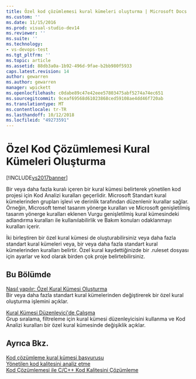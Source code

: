 ```yaml
---
title: Özel kod çözümlemesi kural kümeleri oluşturma | Microsoft Docs
ms.custom: ''
ms.date: 11/15/2016
ms.prod: visual-studio-dev14
ms.reviewer: ''
ms.suite: ''
ms.technology:
- vs-devops-test
ms.tgt_pltfrm: ''
ms.topic: article
ms.assetid: 88db3a0a-1b92-496d-9fae-b2bb980f5933
caps.latest.revision: 14
author: gewarren
ms.author: gewarren
manager: wpickett
ms.openlocfilehash: c0dabe89c47e42eee57803475abf5274a74ec651
ms.sourcegitcommit: 9ceaf69568d61023868ced59108ae4dd46f720ab
ms.translationtype: MT
ms.contentlocale: tr-TR
ms.lasthandoff: 10/12/2018
ms.locfileid: "49273591"
---
```

# <a name="creating-custom-code-analysis-rule-sets"></a>Özel Kod Çözümlemesi Kural Kümeleri Oluşturma
[!INCLUDE[vs2017banner](../includes/vs2017banner.md)]

Bir veya daha fazla kuralı içeren bir kural kümesi belirterek yönetilen kod projesi için Kod Analizi kuralları geçerlidir. Microsoft Standart kural kümelerinden grupları işlevi ve derinlik tarafından düzenlenir kurallar sağlar. Örneğin, Microsoft temel tasarım yönerge kuralları ve Microsoft genişletilmiş tasarım yönerge kuralları eklenen Vurgu genişletilmiş kural kümesindeki adlandırma kuralları ile kullanılabilirlik ve Bakım konuları odaklanmayı kuralları içerir.  
  
 İki birleştiren bir özel kural kümesi de oluşturabilirsiniz veya daha fazla standart kural kümeleri veya, bir veya daha fazla standart kural kümelerinden kuralları belirtir. Özel kural kaydettiğinizde bir .ruleset dosyası için ayarlar ve kod olarak birden çok proje belirtebilirsiniz.  
  
## <a name="in-this-section"></a>Bu Bölümde  
 [Nasıl yapılır: Özel Kural Kümesi Oluşturma](../code-quality/how-to-create-a-custom-rule-set.md)  
 Bir veya daha fazla standart kural kümelerinden değiştirerek bir özel kural oluşturma işlemini açıklar.  
  
 [Kural Kümesi Düzenleyici'de Çalışma](../code-quality/working-in-the-code-analysis-rule-set-editor.md)  
 Grup sıralama, filtreleme için kural kümesi düzenleyicisini kullanma ve Kod Analizi kuralları bir özel kural kümesinde değişiklik açıklar.  
  
## <a name="see-also"></a>Ayrıca Bkz.  
 [Kod çözümleme kural kümesi başvurusu](../code-quality/code-analysis-rule-set-reference.md)   
 [Yönetilen kod kalitesini analiz etme](../code-quality/analyzing-managed-code-quality-by-using-code-analysis.md)   
 [Kod Çözümlemesi ile C/C++ Kod Kalitesini Çözümleme](../code-quality/analyzing-c-cpp-code-quality-by-using-code-analysis.md)



